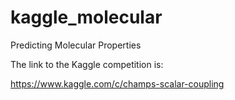 # kaggle_molecular
Predicting Molecular Properties

The link to the Kaggle competition is:


https://www.kaggle.com/c/champs-scalar-coupling

